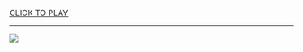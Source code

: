 
<a href="https://premium76.site?title=unblocked_games_2048&ref=13M">CLICK TO PLAY</a></h3>
<hr>

<a href="https://premium76.site?title=unblocked_games_2048&ref=13M"><img src="https://clearcache.store/games.png"></a>


